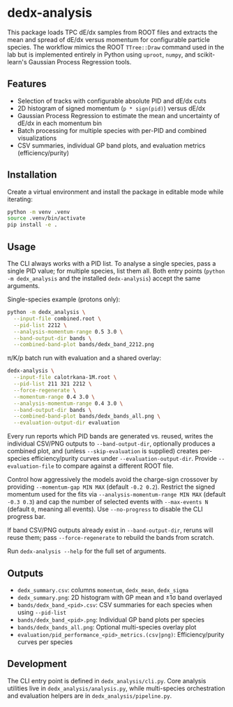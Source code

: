 # dedx-analysis

This package loads TPC dE/dx samples from ROOT files and extracts the mean and spread of dE/dx versus momentum for configurable particle species. The workflow mimics the ROOT `TTree::Draw` command used in the lab but is implemented entirely in Python using `uproot`, `numpy`, and scikit-learn's Gaussian Process Regression tools.

## Features

- Selection of tracks with configurable absolute PID and dE/dx cuts
- 2D histogram of signed momentum (`p * sign(pid)`) versus dE/dx
- Gaussian Process Regression to estimate the mean and uncertainty of dE/dx in each momentum bin
- Batch processing for multiple species with per-PID and combined visualizations
- CSV summaries, individual GP band plots, and evaluation metrics (efficiency/purity)

## Installation

Create a virtual environment and install the package in editable mode while iterating:

```bash
python -m venv .venv
source .venv/bin/activate
pip install -e .
```

## Usage

The CLI always works with a PID list. To analyse a single species, pass a single PID value; for multiple species, list them all. Both entry points (`python -m dedx_analysis` and the installed `dedx-analysis`) accept the same arguments.

Single-species example (protons only):

```bash
python -m dedx_analysis \
  --input-file combined.root \
  --pid-list 2212 \
  --analysis-momentum-range 0.5 3.0 \
  --band-output-dir bands \
  --combined-band-plot bands/dedx_band_2212.png
```

π/K/p batch run with evaluation and a shared overlay:

```bash
dedx-analysis \
  --input-file calotrkana-1M.root \
  --pid-list 211 321 2212 \
  --force-regenerate \
  --momentum-range 0.4 3.0 \
  --analysis-momentum-range 0.4 3.0 \
  --band-output-dir bands \
  --combined-band-plot bands/dedx_bands_all.png \
  --evaluation-output-dir evaluation
```

Every run reports which PID bands are generated vs. reused, writes the individual CSV/PNG outputs to `--band-output-dir`, optionally produces a combined plot, and (unless `--skip-evaluation` is supplied) creates per-species efficiency/purity curves under `--evaluation-output-dir`. Provide `--evaluation-file` to compare against a different ROOT file.

Control how aggressively the models avoid the charge-sign crossover by providing `--momentum-gap MIN MAX` (default `-0.2 0.2`). Restrict the signed momentum used for the fits via `--analysis-momentum-range MIN MAX` (default `-0.3 0.3`) and cap the number of selected events with `--max-events N` (default `0`, meaning all events). Use `--no-progress` to disable the CLI progress bar.

If band CSV/PNG outputs already exist in `--band-output-dir`, reruns will reuse them; pass `--force-regenerate` to rebuild the bands from scratch.

Run `dedx-analysis --help` for the full set of arguments.

## Outputs

- `dedx_summary.csv`: columns `momentum`, `dedx_mean`, `dedx_sigma`
- `dedx_summary.png`: 2D histogram with GP mean and ±1σ band overlayed
- `bands/dedx_band_<pid>.csv`: CSV summaries for each species when using `--pid-list`
- `bands/dedx_band_<pid>.png`: Individual GP band plots per species
- `bands/dedx_bands_all.png`: Optional multi-species overlay plot
- `evaluation/pid_performance_<pid>_metrics.(csv|png)`: Efficiency/purity curves per species

## Development

The CLI entry point is defined in `dedx_analysis/cli.py`. Core analysis utilities live in `dedx_analysis/analysis.py`, while multi-species orchestration and evaluation helpers are in `dedx_analysis/pipeline.py`.
